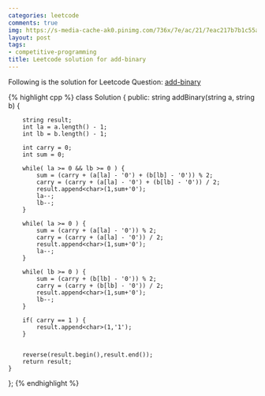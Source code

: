 ```yaml
---
categories: leetcode
comments: true
img: https://s-media-cache-ak0.pinimg.com/736x/7e/ac/21/7eac217b7b1c55ab7fd56758e4e181be.jpg
layout: post
tags:
- competitive-programming
title: Leetcode solution for add-binary
---
```


Following is the solution for Leetcode Question: [add-binary](https://leetcode.com/problems/add-binary/)

{% highlight cpp %}
class Solution {
public:
    string addBinary(string a, string b) {
        
        string result;
        int la = a.length() - 1;
        int lb = b.length() - 1;
        
        int carry = 0;
        int sum = 0;
        
        while( la >= 0 && lb >= 0 ) {
            sum = (carry + (a[la] - '0') + (b[lb] - '0')) % 2;
            carry = (carry + (a[la] - '0') + (b[lb] - '0')) / 2;
            result.append<char>(1,sum+'0');
            la--;
            lb--;
        }
        
        while( la >= 0 ) {
            sum = (carry + (a[la] - '0')) % 2;
            carry = (carry + (a[la] - '0')) / 2;
            result.append<char>(1,sum+'0');
            la--;
        }
        
        while( lb >= 0 ) {
            sum = (carry + (b[lb] - '0')) % 2;
            carry = (carry + (b[lb] - '0')) / 2;
            result.append<char>(1,sum+'0');
            lb--;
        }
        
        if( carry == 1 ) {
            result.append<char>(1,'1');
        }
        
        
        reverse(result.begin(),result.end());
        return result;
    }
};
{% endhighlight %}